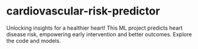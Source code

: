 # cardiovascular-risk-predictor
Unlocking insights for a healthier heart! This ML project predicts heart disease risk, empowering early intervention and better outcomes. Explore the code and models.
